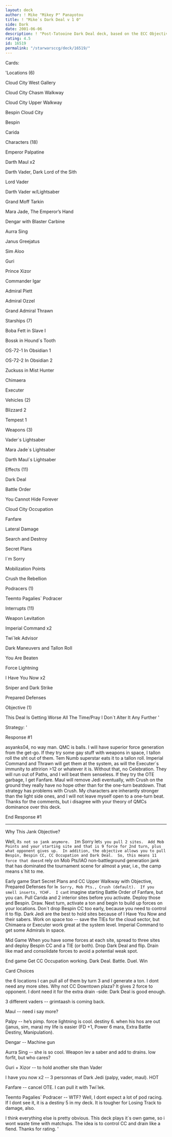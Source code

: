 ```yaml
---
layout: deck
author: ! Mike "Mikey P" Panayotou
title: ! "Mike`s Dark Deal v 1 0"
side: Dark
date: 2001-06-06
description: ! "Post-Tatooine Dark Deal deck, based on the ECC Objective.  Excellent force greneration platform."
rating: 4.5
id: 16519
permalink: "/starwarsccg/deck/16519/"
---
```

Cards: 

'Locations (6)


Cloud City West Gallery

Cloud City Chasm Walkway

Cloud City Upper Walkway

Bespin Cloud City

Bespin

Carida


Characters (18)


Emperor Palpatine

Darth Maul x2

Darth Vader, Dark Lord of the Sith

Lord Vader

Darth Vader w/Lightsaber

Grand Moff Tarkin

Mara Jade, The Emperor’s Hand

Dengar with Blaster Carbine

Aurra Sing

Janus Greejatus

Sim Aloo

Guri

Prince Xizor

Commander Igar

Admiral Piett

Admiral Ozzel

Grand Admiral Thrawn


Starships (7)


Boba Fett in Slave I

Bossk in Hound`s Tooth

OS-72-1 In Obsidian 1

OS-72-2 In Obsidian 2

Zuckuss in Mist Hunter

Chimaera

Executer


Vehicles (2)


Blizzard 2

Tempest 1


Weapons (3)


Vader`s Lightsaber

Mara Jade`s Lightsaber

Darth Maul`s Lightsaber


Effects (11)


Dark Deal

Battle Order

You Cannot Hide Forever

Cloud City Occupation

Fanfare

Lateral Damage

Search and Destroy

Secret Plans

I`m Sorry

Mobilization Points

Crush the Rebellion


Podracers (1)


Teemto Pagalies` Podracer


Interrupts (11)


Weapon Levitation

Imperial Command x2

Twi`lek Advisor

Dark Maneuvers and Tallon Roll

You Are Beaten

Force Lightning

I Have You Now x2

Sniper and Dark Strike

Prepared Defenses


Objective (1)


This Deal Is Getting Worse All The Time/Pray I Don`t Alter It Any Further '

Strategy: '

Response #1


asyanks04, no way man.  QMC is balls.  I will have superior force generation from the get-go.  If they try some gay stuff with weapons in space, I tallon roll the sht out of them.  Tem Numb superstar eats it to a tallon roll.  Imperial Command and Thrawn will get them at the system, as will the Executer`s immunity to attririon >12 or whatever it is.  Without that, no Celebration.  They will run out of Paths, and I will beat them senseless.  If they try the OTE garbage, I get Fanfare.  Maul will remove Jedi eventually, with Crush on the ground they really have no hope other than for the one-turn beatdown.  That strategy has problems with Crush.  My characters are inherantly stronger than the light side ones, and I will not leave myself open to a one-turn beat.  Thanks for the comments, but i disagree with your theory of QMCs dominance over this deck.


End Response #1

***************




Why This Jank Objective?


Well, it`s not so jank anymore.  I`m Sorry let`s you pull 2 sites.  Add Mob Points and your starting site and that is 9 force for 2nd turn, plus what opponent gives up.  In addition, the objective allows you to pull Bespin, Bespin CC, CC Occupation and Dark Deal.  So, this means 11 force that doesn`t rely on Mob Pts/IAO non-battleground generation jank that has dominated the tournament scene for almost a year, i.e., the camp means s`hit to me.


Early game Start Secret Plans and CC Upper Walkway with Objective, Prepared Defenses for I`m Sorry, Mob Pts., Crush (default).  If you smell inserts, YCHF.  I can`t imagine starting Battle Order of Fanfare, but you can.  Pull Carida and 2 interior sites before you activate.  Deploy those and Bespin.  Draw.  Next turn, activate a ton and begin to build up forces on your locations.  Don`t drop Bespin CC too early, because you need to control it to flip.  Dark Jedi are the best to hold sites because of I Have You Now and their sabers.  Work on space too -- save the TIEs for the cloud sector, but Chimaera or Executer work great at the system level.  Imperial Command to get some Admirals in space.


Mid Game  When you have some forces at each site, spread to three sites and deploy Bespin CC and a TIE (or both).  Drop Dark Deal and flip.  Drain like mad and consolidate forces to avoid a potential weak spot.


End game Get CC Occupation working.  Dark Deal.  Battle.  Duel.  Win


Card Choices


the 6 locations  I can pull all of them by turn 3 and I generate a ton.  I dont need any more sites.  Why not CC Downtown plaza?  It gives 2 force to opponent.  I dont need it for the extra drain -side: Dark Deal is good enough.


3 different vaders -- grimtaash is coming back.  


Maul -- need i say more?


Palpy -- he’s pimp.  force lightning is cool.  destiny 6.  when his hos are out (janus, sim, mara) my life is easier (FD +1, Power 6 mara, Extra Battle Destiny, Manipulation).


Dengar -- Machine gun


Aurra Sing -- she is so cool.  Weapon lev a saber and add to drains.  low forfit, but who cares?


Guri + Xizor -- to hold another site than Vader


I have you now x2 -- 3 personnas of Dark Jedi (palpy, vader, maul).  HOT


Fanfare -- cancel OTE.  I can pull it with Twi`lek.


Teemto Pagalies` Podracer -- WTF?  Well, I dont expect a lot of pod racing.  If I dont see it, it is a destiny 5 in my deck.  It is tougher for Losing Track to damage, also.


I think everything else is pretty obvious.  This deck plays it`s own game, so i wont waste time with matchups.  The idea is to control CC and drain like a fiend.  Thanks for rating.  '
